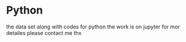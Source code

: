 # Python
the data set along with codes for python the work is on jupyter
for mor detailes please contact me
thx
